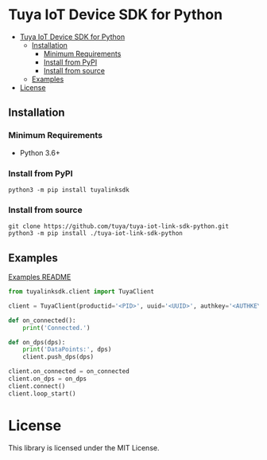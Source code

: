 # Tuya IoT Device SDK for Python

- [Tuya IoT Device SDK for Python](#tuya-iot-device-sdk-for-python)
  - [Installation](#installation)
    - [Minimum Requirements](#minimum-requirements)
    - [Install from PyPI](#install-from-pypi)
    - [Install from source](#install-from-source)
  - [Examples](#examples)
- [License](#license)

## Installation

### Minimum Requirements
*   Python 3.6+

### Install from PyPI
```
python3 -m pip install tuyalinksdk
```

### Install from source
```
git clone https://github.com/tuya/tuya-iot-link-sdk-python.git
python3 -m pip install ./tuya-iot-link-sdk-python
```

## Examples

[Examples README](examples)

```python
from tuyalinksdk.client import TuyaClient

client = TuyaClient(productid='<PID>', uuid='<UUID>', authkey='<AUTHKEY>')

def on_connected():
    print('Connected.')

def on_dps(dps):
    print('DataPoints:', dps)
    client.push_dps(dps)

client.on_connected = on_connected
client.on_dps = on_dps
client.connect()
client.loop_start()
```

# License

This library is licensed under the MIT License.
